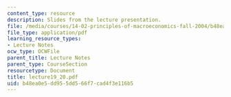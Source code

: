 ```yaml
---
content_type: resource
description: Slides from the lecture presentation.
file: /media/courses/14-02-principles-of-macroeconomics-fall-2004/b48ea0e5dd955dd566f7cad4f3e116b5_lecture19_20.pdf
file_type: application/pdf
learning_resource_types:
- Lecture Notes
ocw_type: OCWFile
parent_title: Lecture Notes
parent_type: CourseSection
resourcetype: Document
title: lecture19_20.pdf
uid: b48ea0e5-dd95-5dd5-66f7-cad4f3e116b5
---
```

